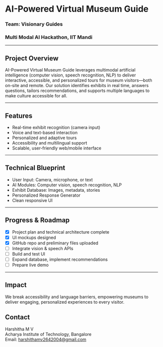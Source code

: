 # AI-Powered Virtual Museum Guide

### Team: Visionary Guides

### Multi Modal AI Hackathon, IIT Mandi

---

## Project Overview

AI-Powered Virtual Museum Guide leverages multimodal artificial intelligence (computer vision, speech recognition, NLP) to deliver interactive, accessible, and personalized tours for museum visitors—both on-site and remote. Our solution identifies exhibits in real time, answers questions, tailors recommendations, and supports multiple languages to make culture accessible for all.

---

## Features

- Real-time exhibit recognition (camera input)
- Voice and text-based interaction
- Personalized and adaptive tours
- Accessibility and multilingual support
- Scalable, user-friendly web/mobile interface

---

## Technical Blueprint

- User Input: Camera, microphone, or text
- AI Modules: Computer vision, speech recognition, NLP
- Exhibit Database: Images, metadata, stories
- Personalized Response Generator
- Clean responsive UI

---

## Progress & Roadmap

- [x] Project plan and technical architecture complete
- [x] UI mockups designed
- [x] GitHub repo and preliminary files uploaded
- [ ] Integrate vision & speech APIs
- [ ] Build and test UI
- [ ] Expand database, implement recommendations
- [ ] Prepare live demo

---

## Impact

We break accessibility and language barriers, empowering museums to deliver engaging, personalized experiences to every visitor.

## Contact

Harshitha M V  
Acharya Institute of Technology, Bangalore  
Email: harshithamv2642004@gmail.com

